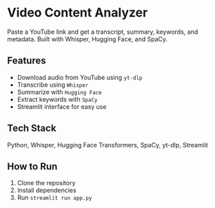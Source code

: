 # Video Content Analyzer

Paste a YouTube link and get a transcript, summary, keywords, and metadata. Built with Whisper, Hugging Face, and SpaCy.

## Features
- Download audio from YouTube using `yt-dlp`
- Transcribe using `Whisper`
- Summarize with `Hugging Face`
- Extract keywords with `SpaCy`
- Streamlit interface for easy use

## Tech Stack
Python, Whisper, Hugging Face Transformers, SpaCy, yt-dlp, Streamlit

## How to Run
1. Clone the repository
2. Install dependencies
3. Run `streamlit run app.py`

